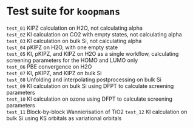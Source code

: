 # Test suite for `koopmans`
`test_01` KIPZ calculation on H2O, not calculating alpha  
`test_02` KI calculation on CO2 with empty states, not calculating alpha  
`test_03` KI calculation on bulk Si, not calculating alpha  
`test_04` pKIPZ on H2O, with one empty state  
`test_05` KI, pKIPZ, and KIPZ on H2O as a single workflow, calculating screening parameters for the HOMO and LUMO only  
`test_06` PBE convergence on H2O  
`test_07` KI, pKIPZ, and KIPZ on bulk Si  
`test_08` Unfolding and interpolating postprocessing on bulk Si  
`test_09` KI calculation on bulk Si using DFPT to calculate screening parameters  
`test_10` KI calculation on ozone using DFPT to calculate screening parameters  
`test_11` Block-by-block Wannierisation of TiO2
`test_12` KI calculation on bulk Si using KS orbitals as variational orbitals
